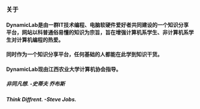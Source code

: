 ### 关于




#### DynamicLab是由一群IT技术编程、电脑软硬件爱好者共同建设的一个知识分享平台，网站以科普通俗易懂的知识为宗旨，旨在增强计算机系学生、非计算机系学生对计算机编程的热爱。

#### 同时作为一个知识分享平台，任何基础的人都能在此学到知识干货。

#### DynamicLab现由江西农业大学计算机协会指导。


##### 非同凡想. -史蒂夫 乔布斯


##### Think Diffrent. -Steve Jobs.
